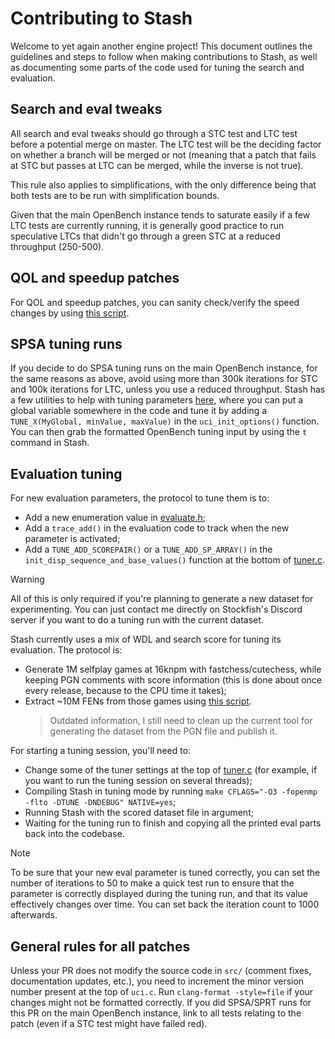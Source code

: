 # Contributing to Stash

Welcome to yet again another engine project! This document outlines the
guidelines and steps to follow when making contributions to Stash, as well as
documenting some parts of the code used for tuning the search and evaluation.

## Search and eval tweaks

  All search and eval tweaks should go through a STC test and LTC test before a
  potential merge on master. The LTC test will be the deciding factor on
  whether a branch will be merged or not (meaning that a patch that fails at STC
  but passes at LTC can be merged, while the inverse is not true).

  This rule also applies to simplifications, with the only difference being that
  both tests are to be run with simplification bounds.

  Given that the main OpenBench instance tends to saturate easily if a few LTC
  tests are currently running, it is generally good practice to run speculative
  LTCs that didn't go through a green STC at a reduced throughput (250-500).

## QOL and speedup patches

  For QOL and speedup patches, you can sanity check/verify the speed changes
  by using [this script](https://github.com/TerjeKir/EngineTests/blob/master/speedup.py).

## SPSA tuning runs

  If you decide to do SPSA tuning runs on the main OpenBench instance, for the
  same reasons as above, avoid using more than 300k iterations for STC and 100k
  iterations for LTC, unless you use a reduced throughput. Stash has a few
  utilities to help with tuning parameters [here](https://github.com/mhouppin/stash-bot/blob/master/src/include/option.h),
  where you can put a global variable somewhere in the code and tune it by
  adding a `TUNE_X(MyGlobal, minValue, maxValue)` in the `uci_init_options()`
  function. You can then grab the formatted OpenBench tuning input by using
  the `t` command in Stash.

## Evaluation tuning

  For new evaluation parameters, the protocol to tune them is to:
  - Add a new enumeration value in [evaluate.h](https://github.com/mhouppin/stash-bot/blob/master/src/include/evaluate.h);
  - Add a `trace_add()` in the evaluation code to track when the new parameter
    is activated;
  - Add a `TUNE_ADD_SCOREPAIR()` or a `TUNE_ADD_SP_ARRAY()` in the
    `init_disp_sequence_and_base_values()` function at the bottom of [tuner.c](https://github.com/mhouppin/stash-bot/blob/master/src/sources/tuner.c).

  > [!WARNING]
  > All of this is only required if you're planning to generate a new dataset
    for experimenting. You can just contact me directly on Stockfish's Discord
    server if you want to do a tuning run with the current dataset.

  Stash currently uses a mix of WDL and search score for tuning its evaluation.
  The protocol is:
  - Generate 1M selfplay games at 16knpm with fastchess/cutechess, while keeping
    PGN comments with score information (this is done about once every release,
    because to the CPU time it takes);
  - Extract ~10M FENs from those games using [this script](https://github.com/mhouppin/stash_tools/blob/main/scripts/extract.py).
    > Outdated information, I still need to clean up the current tool for
      generating the dataset from the PGN file and publish it.

  For starting a tuning session, you'll need to:
  - Change some of the tuner settings at the top of [tuner.c](https://github.com/mhouppin/stash-bot/blob/master/src/sources/tuner.c)
    (for example, if you want to run the tuning session on several threads);
  - Compiling Stash in tuning mode by running
    `make CFLAGS="-O3 -fopenmp -flto -DTUNE -DNDEBUG" NATIVE=yes`;
  - Running Stash with the scored dataset file in argument;
  - Waiting for the tuning run to finish and copying all the printed eval parts
    back into the codebase.
  > [!NOTE]
  > To be sure that your new eval parameter is tuned correctly, you can set the
    number of iterations to 50 to make a quick test run to ensure that the
    parameter is correctly displayed during the tuning run, and that its value
    effectively changes over time. You can set back the iteration count to 1000
    afterwards.

## General rules for all patches

  Unless your PR does not modify the source code in `src/` (comment fixes,
  documentation updates, etc.), you need to increment the minor version number
  present at the top of `uci.c`.
  Run `clang-format -style=file` if your changes might not be formatted
  correctly.
  If you did SPSA/SPRT runs for this PR on the main OpenBench instance, link to
  all tests relating to the patch (even if a STC test might have failed red).
